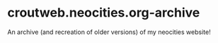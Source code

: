 # croutweb.neocities.org-archive
An archive (and recreation of older versions) of my neocities website!
